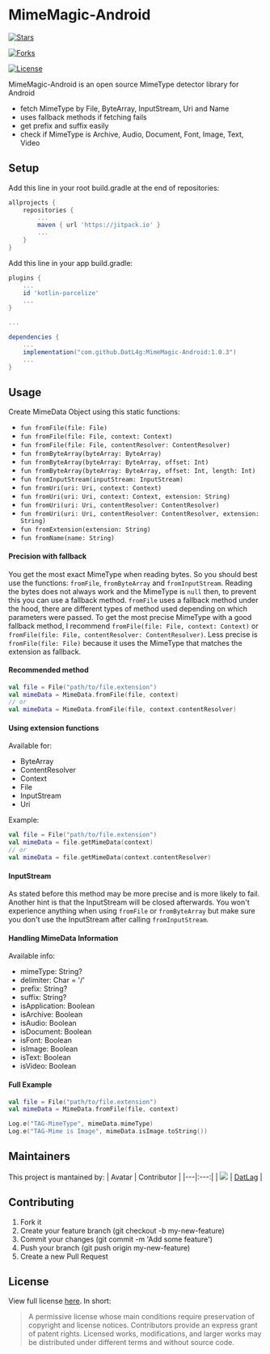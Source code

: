 # MimeMagic-Android

[![Stars](https://img.shields.io/github/stars/DATL4G/MimeMagic-Android.svg)](https://github.com/DATL4G/MimeMagic-Android)

[![Forks](https://img.shields.io/github/forks/DATL4G/MimeMagic-Android.svg)](https://github.com/DATL4G/MimeMagic-Android)

[![License](https://img.shields.io/github/license/DATL4G/MimeMagic-Android.svg)](https://github.com/DATL4G/MimeMagic-Android)

MimeMagic-Android is an open source MimeType detector library for Android
* fetch MimeType by File, ByteArray, InputStream, Uri and Name
* uses fallback methods if fetching fails
* get prefix and suffix easily
* check if MimeType is Archive, Audio, Document, Font, Image, Text, Video

## Setup
Add this line in your root build.gradle at the end of repositories:

```gradle
allprojects {
    repositories {
        ...
        maven { url 'https://jitpack.io' }
        ...
    }
}
  ```
Add this line in your app build.gradle:
```gradle
plugins {
    ...
    id 'kotlin-parcelize'
    ...
}

...

dependencies {
    ...
    implementation("com.github.DatL4g:MimeMagic-Android:1.0.3")
    ...
}
```

## Usage
Create MimeData Object using this static functions:
* `fun fromFile(file: File)`
* `fun fromFile(file: File, context: Context)`
* `fun fromFile(file: File, contentResolver: ContentResolver)`
* `fun fromByteArray(byteArray: ByteArray)`
* `fun fromByteArray(byteArray: ByteArray, offset: Int)`
* `fun fromByteArray(byteArray: ByteArray, offset: Int, length: Int)`
* `fun fromInputStream(inputStream: InputStream)`
* `fun fromUri(uri: Uri, context: Context)`
* `fun fromUri(uri: Uri, context: Context, extension: String)`
* `fun fromUri(uri: Uri, contentResolver: ContentResolver)`
* `fun fromUri(uri: Uri, contentResolver: ContentResolver, extension: String)`
* `fun fromExtension(extension: String)`
* `fun fromName(name: String)`

#### Precision with fallback
You get the most exact MimeType when reading bytes.
So you should best use the functions: `fromFile`, `fromByteArray` and `fromInputStream`.
Reading the bytes does not always work and the MimeType is `null` then, to prevent this you can use a fallback method.
`fromFile` uses a fallback method under the hood, there are different types of method used depending on which parameters were passed.
To get the most precise MimeType with a good fallback method, I recommend `fromFile(file: File, context: Context)` or `fromFile(file: File, contentResolver: ContentResolver)`.
Less precise is `fromFile(file: File)` because it uses the MimeType that matches the extension as fallback.

#### Recommended method
```kotlin
val file = File("path/to/file.extension")
val mimeData = MimeData.fromFile(file, context)
// or
val mimeData = MimeData.fromFile(file, context.contentResolver)
```

#### Using extension functions
Available for:
* ByteArray
* ContentResolver
* Context
* File
* InputStream
* Uri

Example:
```kotlin
val file = File("path/to/file.extension")
val mimeData = file.getMimeData(context)
// or
val mimeData = file.getMimeData(context.contentResolver)
```

#### InputStream
As stated before this method may be more precise and is more likely to fail.
Another hint is that the InputStream will be closed afterwards.
You won't experience anything when using `fromFile` or `fromByteArray` but make sure you don't use the InputStream after calling `fromInputStream`.

#### Handling MimeData Information
Available info:
* mimeType: String?
* delimiter: Char = '/'
* prefix: String?
* suffix: String?
* isApplication: Boolean
* isArchive: Boolean
* isAudio: Boolean
* isDocument: Boolean
* isFont: Boolean
* isImage: Boolean
* isText: Boolean
* isVideo: Boolean

#### Full Example
```kotlin
val file = File("path/to/file.extension")
val mimeData = MimeData.fromFile(file, context)

Log.e("TAG-MimeType", mimeData.mimeType)
Log.e("TAG-Mime is Image", mimeData.isImage.toString())
```

## Maintainers
This project is mantained by:
| Avatar | Contributor |
|---|:---:|
| [![](https://avatars3.githubusercontent.com/u/46448715?s=50&v=4)](http://github.com/DatL4g) | [DatLag](http://github.com/DatL4g) |

## Contributing

1. Fork it
2. Create your feature branch (git checkout -b my-new-feature)
3. Commit your changes (git commit -m 'Add some feature')
5. Push your branch (git push origin my-new-feature)
6. Create a new Pull Request

## License

View full license [here](LICENSE). In short:

> A permissive license whose main conditions require preservation of copyright and license notices. Contributors provide an express grant of patent rights. Licensed works, modifications, and larger works may be distributed under different terms and without source code.

